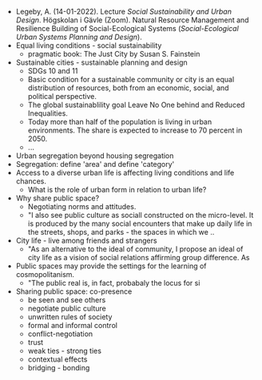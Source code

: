 - Legeby, A. (14-01-2022). Lecture _Social Sustainability and Urban Design_. Högskolan i Gävle (Zoom). Natural Resource Management and Resilience Building of Social-Ecological Systems (_Social-Ecological Urban Systems Planning and Design_).
- Equal living conditions - social sustainability
	- pragmatic book: The Just City by Susan S. Fainstein
- Sustainable cities - sustainable planning and design
	- SDGs 10 and 11
	- Basic condition for a sustainable community or city is an equal distribution of resources, both from an economic, social, and political perspective.
	- The global sustainablility goal Leave No One behind and Reduced Inequalities.
	- Today more than half of the population is living in urban environments. The share is expected to increase to 70 percent in 2050.
	- ...
- Urban segregation beyond housing segregation
- Segregation: define 'area' and define 'category'
- Access to a diverse urban life is affecting living conditions and life chances.
	- What is the role of urban form in relation to urban life?
- Why share public space?
	- Negotiating norms and attitudes.
	- "I also see public culture as sociall constructed on the micro-level. It is produced by the many social encounters that make up daily life in the streets, shops, and parks - the spaces in which we ..
- City life - live among friends and strangers
	- "As an alternative to the ideal of community, I propose an ideal of city life as a vision of social relations affirming group difference. As
- Public spaces may provide the settings for the learning of cosmopolitanism.
	- "The public real is, in fact, probabaly the locus for si
- Sharing public space: co-presence
	- be seen and see others
	- negotiate public culture
	- unwritten rules of society
	- formal and informal control
	- conflict-negotiation
	- trust
	- weak ties - strong ties
	- contextual effects
	- bridging - bonding